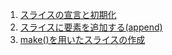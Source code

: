1. [スライスの宣言と初期化](./slice_sample_001.go)
2. [スライスに要素を追加する(append)](./slice_sample_002.go)
3. [make()を用いたスライスの作成](./slice_sample_003.go)